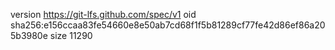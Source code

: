 version https://git-lfs.github.com/spec/v1
oid sha256:e156ccaa83fe54660e8e50ab7cd68f1f5b81289cf77fe42d86ef86a205b3980e
size 11290
